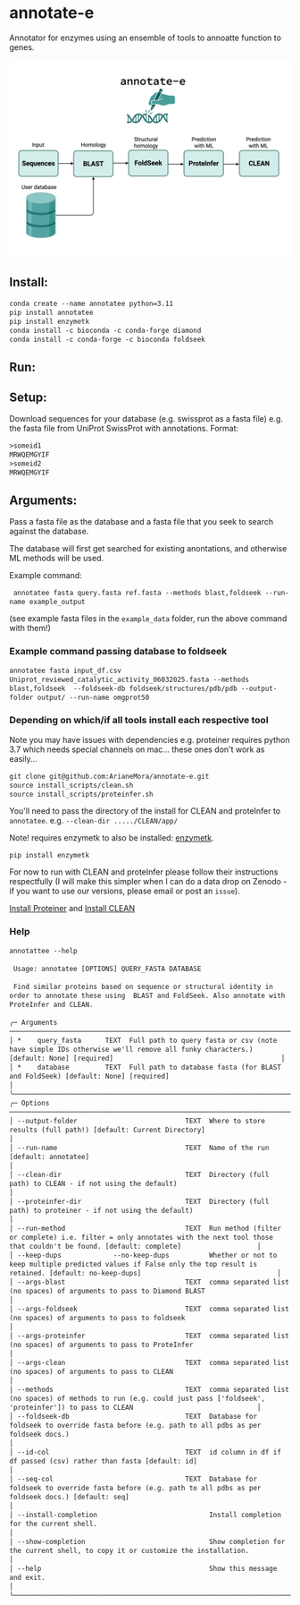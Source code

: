 # annotate-e

Annotator for enzymes using an ensemble of tools to annoatte function to genes.

![overview](images/searching.png)


## Install:

```
conda create --name annotatee python=3.11
pip install annotatee
pip install enzymetk
conda install -c bioconda -c conda-forge diamond
conda install -c conda-forge -c bioconda foldseek
```

## Run:

## Setup:
Download sequences for your database (e.g. swissprot as a fasta file)
e.g. the fasta file from UniProt SwissProt with annotations. Format:
```
>someid1
MRWQEMGYIF
>someid2
MRWQEMGYIF
```

## Arguments:
Pass a fasta file as the database and a fasta file that you seek to search against the database. 

The database will first get searched for existing anontations, and otherwise ML methods will be used.

Example command:
```
 annotatee fasta query.fasta ref.fasta --methods blast,foldseek --run-name example_output
```

(see example fasta files in the `example_data` folder, run the above command with them!)

### Example command passing database to foldseek

```
annotatee fasta input_df.csv Uniprot_reviewed_catalytic_activity_06032025.fasta --methods blast,foldseek  --foldseek-db foldseek/structures/pdb/pdb --output-folder output/ --run-name omgprot50

```

### Depending on which/if all tools install each respective tool

Note you may have issues with dependencies e.g. proteiner requires python 3.7 which needs special channels on mac... these ones don't work as easily...
```
git clone git@github.com:ArianeMora/annotate-e.git
source install_scripts/clean.sh
source install_scripts/proteinfer.sh
```

You'll need to pass the directory of the install for CLEAN and proteInfer to `annotatee`. e.g. `--clean-dir ...../CLEAN/app/`

Note! requires enzymetk to also be installed: [enzymetk](https://github.com/ArianeMora/enzyme-tk). 
```
pip install enzymetk
```

For now to run with CLEAN and proteInfer please follow their instructions respectfully (I will make this simpler when I can do a data drop on Zenodo - if you want to use our versions, please email or post an `issue`).

[Install Proteiner](https://github.com/google-research/proteinfer) and [Install CLEAN](https://github.com/tttianhao/CLEAN)



### Help

```
annotattee --help

 Usage: annotatee [OPTIONS] QUERY_FASTA DATABASE                                                                                                                                                       
                                                                                                                                                                                                       
 Find similar proteins based on sequence or structural identity in order to annotate these using  BLAST and FoldSeek. Also annotate with ProteInfer and CLEAN.                                         
                                                                                                                                                                                                       
╭─ Arguments ─────────────────────────────────────────────────────────────────────────────────────────────────────────────────────────────────────────────────────────────────────────────────────────╮
│ *    query_fasta      TEXT  Full path to query fasta or csv (note have simple IDs otherwise we'll remove all funky characters.) [default: None] [required]                                          │
│ *    database         TEXT  Full path to database fasta (for BLAST and FoldSeek) [default: None] [required]                                                                                         │
╰─────────────────────────────────────────────────────────────────────────────────────────────────────────────────────────────────────────────────────────────────────────────────────────────────────╯
╭─ Options ───────────────────────────────────────────────────────────────────────────────────────────────────────────────────────────────────────────────────────────────────────────────────────────╮
│ --output-folder                           TEXT  Where to store results (full path!) [default: Current Directory]                                                                                    │
│ --run-name                                TEXT  Name of the run [default: annotatee]                                                                                                                │
│ --clean-dir                               TEXT  Directory (full path) to CLEAN - if not using the default)                                                                                          │
│ --proteinfer-dir                          TEXT  Directory (full path) to proteiner - if not using the default)                                                                                      │
│ --run-method                              TEXT  Run method (filter or complete) i.e. filter = only annotates with the next tool those that couldn't be found. [default: complete]                   │
│ --keep-dups             --no-keep-dups          Whether or not to keep multiple predicted values if False only the top result is retained. [default: no-keep-dups]                                  │
│ --args-blast                              TEXT  comma separated list (no spaces) of arguments to pass to Diamond BLAST                                                                              │
│ --args-foldseek                           TEXT  comma separated list (no spaces) of arguments to pass to foldseek                                                                                   │
│ --args-proteinfer                         TEXT  comma separated list (no spaces) of arguments to pass to ProteInfer                                                                                 │
│ --args-clean                              TEXT  comma separated list (no spaces) of arguments to pass to CLEAN                                                                                      │
│ --methods                                 TEXT  comma separated list (no spaces) of methods to run (e.g. could just pass ['foldseek', 'proteinfer']) to pass to CLEAN                               │
│ --foldseek-db                             TEXT  Database for foldseek to override fasta before (e.g. path to all pdbs as per foldseek docs.)                                                        │
│ --id-col                                  TEXT  id column in df if df passed (csv) rather than fasta [default: id]                                                                                  │
│ --seq-col                                 TEXT  Database for foldseek to override fasta before (e.g. path to all pdbs as per foldseek docs.) [default: seq]                                         │
│ --install-completion                            Install completion for the current shell.                                                                                                           │
│ --show-completion                               Show completion for the current shell, to copy it or customize the installation.                                                                    │
│ --help                                          Show this message and exit.                                                                                                                         │
╰─────────────────────────────────────────────────────────────────────────────────────────────────────────────────────────────────────────────────────────────────────────────────────────────────────╯

```
